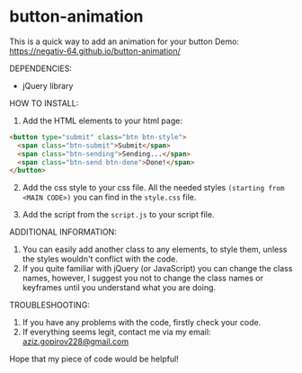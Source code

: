 # button-animation
This is a quick way to add an animation for your button
Demo: https://negativ-64.github.io/button-animation/

DEPENDENCIES:
- jQuery library

HOW TO INSTALL:

1. Add the HTML elements to your html page:
```html
<button type="submit" class="btn btn-style">
  <span class="btn-submit">Submit</span>
  <span class="btn-sending">Sending...</span>
  <span class="btn-send btn-done">Done!</span>
</button>
```
2. Add the css style to your css file. All the needed styles ```(starting from <MAIN CODE>)``` you can find in the `style.css` file.

3. Add the script from the `script.js` to your script file.

ADDITIONAL INFORMATION:
1. You can easily add another class to any elements, to style them, unless the styles wouldn't conflict with the code.
2. If you quite familiar with jQuery (or JavaScript) you can change the class names, however, I suggest you not to change the class names or keyframes until you understand what you are doing.

TROUBLESHOOTING:
1. If you have any problems with the code, firstly check your code.
2. If everything seems legit, contact me via my email: aziz.gopirov228@gmail.com

Hope that my piece of code would be helpful!

